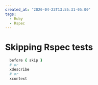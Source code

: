 ```yaml
---
created_at: "2020-04-23T13:55:31-05:00"
tags:
  - Ruby
  - Rspec
---
```


# Skipping Rspec tests

```ruby
  before { skip }
  # or
  xdescribe
  # or
  xcontext
```
